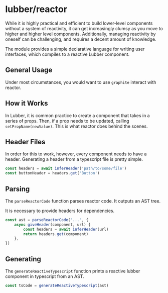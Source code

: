 # lubber/reactor

While it is highly practical and efficient to build lower-level components without a system of reactivity, it can get increasingly clumsy as
you move to higher and higher level components. Additionally, managing reactivity by oneself can be challenging, and requires a decent
amount of knowledge.

The module provides a simple declarative language for writing user interfaces, which compiles to a reactive Lubber component.

## General Usage

Under most circumstances, you would want to use `graphite` interact with reactor.

## How it Works

In Lubber, it is common practice to create a component that takes in a series of props. Then, if a prop needs to be updated, calling
`setPropName(newValue)`. This is what reactor does behind the scenes.

## Header Files

In order for this to work, however, every component needs to have a header. Generating a header from a typescript file is pretty simple.

```ts
const headers = await inferHeader('path/to/some/file')
const buttonHeader = headers.get('Button')
```

## Parsing

The `parseReactorCode` function parses reactor code. It outputs an AST tree.

It is necessary to provide headers for dependencies.

```ts
const ast = parseReactorCode('...', {
	async giveHeader(component, url) {
		const headers = await inferHeader(url)
		return headers.get(component)
	},
})
```

## Generating

The `generateReactiveTypescript` function prints a reactive lubber component in typescript from an AST.

```ts
const tsCode = generateReactiveTypescript(ast)
```
